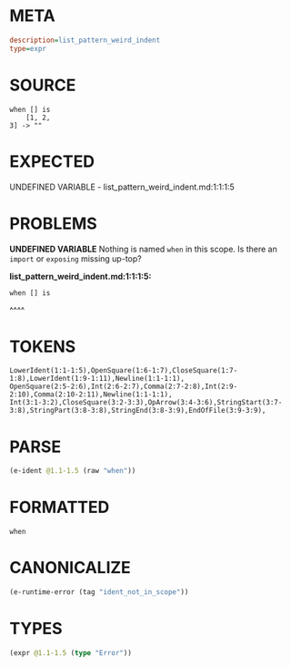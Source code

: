 # META
~~~ini
description=list_pattern_weird_indent
type=expr
~~~
# SOURCE
~~~roc
when [] is
    [1, 2,
3] -> ""
~~~
# EXPECTED
UNDEFINED VARIABLE - list_pattern_weird_indent.md:1:1:1:5
# PROBLEMS
**UNDEFINED VARIABLE**
Nothing is named `when` in this scope.
Is there an `import` or `exposing` missing up-top?

**list_pattern_weird_indent.md:1:1:1:5:**
```roc
when [] is
```
^^^^


# TOKENS
~~~zig
LowerIdent(1:1-1:5),OpenSquare(1:6-1:7),CloseSquare(1:7-1:8),LowerIdent(1:9-1:11),Newline(1:1-1:1),
OpenSquare(2:5-2:6),Int(2:6-2:7),Comma(2:7-2:8),Int(2:9-2:10),Comma(2:10-2:11),Newline(1:1-1:1),
Int(3:1-3:2),CloseSquare(3:2-3:3),OpArrow(3:4-3:6),StringStart(3:7-3:8),StringPart(3:8-3:8),StringEnd(3:8-3:9),EndOfFile(3:9-3:9),
~~~
# PARSE
~~~clojure
(e-ident @1.1-1.5 (raw "when"))
~~~
# FORMATTED
~~~roc
when
~~~
# CANONICALIZE
~~~clojure
(e-runtime-error (tag "ident_not_in_scope"))
~~~
# TYPES
~~~clojure
(expr @1.1-1.5 (type "Error"))
~~~
